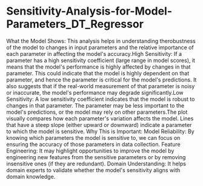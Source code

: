 # Sensitivity-Analysis-for-Model-Parameters_DT_Regressor
What the Model Shows: This analysis helps in understanding the ​​robustness​​ of the model to changes in input parameters and the ​​relative importance​​ of each parameter in affecting the model's accuracy.​​High Sensitivity​​: If a parameter has a high sensitivity coefficient (large range in model scores), it means that the model's performance is highly affected by changes in that parameter. This could indicate that the model is highly dependent on that parameter, and hence the parameter is critical for the model's predictions. It also suggests that if the real-world measurement of that parameter is noisy or inaccurate, the model's performance may degrade significantly.​​Low Sensitivity​​: A low sensitivity coefficient indicates that the model is robust to changes in that parameter. The parameter may be less important to the model's predictions, or the model may rely on other parameters.The plot visually compares how each parameter's variation affects the model. Lines that have a steep slope (either upward or downward) indicate a parameter to which the model is sensitive.
Why This is Important: ​​Model Reliability​​: By knowing which parameters the model is sensitive to, we can focus on ensuring the accuracy of those parameters in data collection. ​​Feature Engineering​​: It may highlight opportunities to improve the model by engineering new features from the sensitive parameters or by removing insensitive ones (if they are redundant). ​​Domain Understanding​​: It helps domain experts to validate whether the model's sensitivity aligns with domain knowledge.
